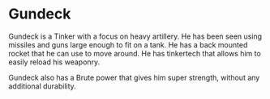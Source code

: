 # Gundeck
Gundeck is a Tinker with a focus on heavy artillery. He has been seen using missiles and guns large enough to fit on a tank. He has a back mounted rocket that he can use to move around. He has tinkertech that allows him to easily reload his weaponry. 

Gundeck also has a Brute power that gives him super strength, without any additional durability.
